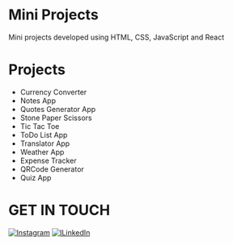 # Mini Projects
Mini projects developed using HTML, CSS, JavaScript and React

# Projects
- Currency Converter
- Notes App
- Quotes Generator App
- Stone Paper Scissors
- Tic Tac Toe
- ToDo List App
- Translator App
- Weather App
- Expense Tracker
- QRCode Generator
- Quiz App

# GET IN TOUCH
[![Instagram](https://img.shields.io/badge/Instagram-%23E4405F.svg?logo=Instagram&logoColor=white)](https://www.instagram.com/noortabishq/) 
[![ILinkedIn](https://img.shields.io/badge/LinkedIn-%230077B5.svg?logo=linkedin&logoColor=white)](https://www.linkedin.com/in/noortabishq/)